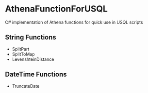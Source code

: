 # AthenaFunctionForUSQL

C# implementation of Athena functions for quick use in USQL scripts

## String Functions

- SplitPart
- SplitToMap
- LevenshteinDistance

## DateTime Functions

- TruncateDate
